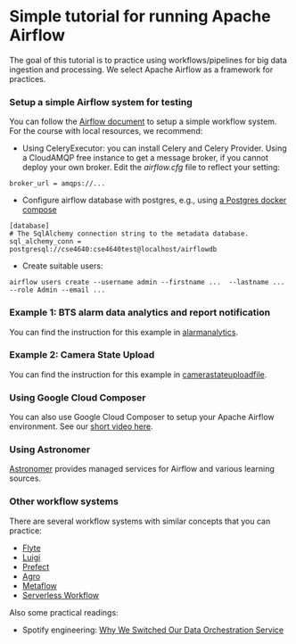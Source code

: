 # Simple tutorial for running Apache Airflow

The goal of this tutorial is to practice using workflows/pipelines for big data ingestion and processing. We select Apache Airflow as a framework for practices.

### Setup a simple Airflow system for testing

You can follow the [Airflow document](https://airflow.apache.org/docs/apache-airflow/stable/start.html) to setup a simple workflow system. For the course with local resources, we recommend:

- Using CeleryExecutor: you can install Celery and Celery Provider. Using a CloudAMQP free instance to get a message broker, if you cannot deploy your own broker. Edit the _airflow.cfg_ file to reflect your setting:

```
broker_url = amqps://...
```

- Configure airflow database with postgres, e.g., using [a Postgres docker compose](postgres_compose.yaml)
  
```
[database]
# The SqlAlchemy connection string to the metadata database.
sql_alchemy_conn = postgresql://cse4640:cse4640test@localhost/airflowdb
```

- Create suitable users:
```
airflow users create --username admin --firstname ...  --lastname ... --role Admin --email ...
```

### Example 1: BTS alarm data analytics and report notification

You can find the instruction for this example in [alarmanalytics](alarmanalytics/README.md).

### Example 2: Camera State Upload

You can find the instruction for this example in [camerastateuploadfile](camerastateuploadfile/README.md).

### Using Google Cloud Composer

You can also use Google Cloud Composer to setup your Apache Airflow environment. See our [short video here](https://aalto.cloud.panopto.eu/Panopto/Pages/Viewer.aspx?id=d0136cb0-c5fe-41e5-bfea-acfb0144dace).

### Using Astronomer

[Astronomer](https://www.astronomer.io/) provides managed services for Airflow and various learning sources.


### Other workflow systems

There are several workflow systems with similar concepts that you can practice:
* [Flyte](https://github.com/flyteorg/flyte)
* [Luigi](https://github.com/spotify/luigi)
* [Prefect](https://www.prefect.io/)
* [Agro](https://github.com/argoproj/argo-workflows)
* [Metaflow](https://metaflow.org/)
* [Serverless Workflow](https://serverlessworkflow.io/)

Also some practical readings:
* Spotify engineering: [Why We Switched Our Data Orchestration Service](https://engineering.atspotify.com/2022/03/why-we-switched-our-data-orchestration-service/)
